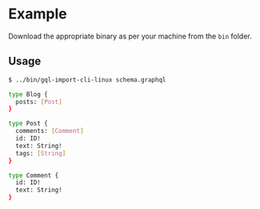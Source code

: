 # Example

Download the appropriate binary as per your machine from the `bin` folder.

## Usage

```bash
$ ../bin/gql-import-cli-linux schema.graphql

type Blog {
  posts: [Post]
}

type Post {
  comments: [Comment]
  id: ID!
  text: String!
  tags: [String]
}

type Comment {
  id: ID!
  text: String!
}
```
